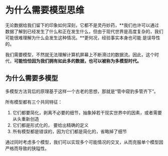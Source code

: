 # 为什么需要模型思维

无论数据给我们留下的印象如何深刻，它都不是灵丹妙药，**我们也许可以通过数据了解到已经发生了什么和正在发生什么，但由于现代世界是高度复杂的，我们可能很难理解为什么会发生这种情况。**更何况，经验事实本身也可能 是误导性的。

我们需要模型，不然就无法理解计算机屏幕上不断滑过的数据流。因此，这个时代，**可能恰恰因为我们拥有如此多的数据，也可以被称为多模型时代。**

## 为什么需要多模型

多模型方法背后的原理基于这样一个古老的思想，那就是“管中窥豹多管齐下”。

所有模型都有三个共同特征：

1. 它们都要简化，剥离不必要的细节，抽象掉若干现实世界中的因素，或者需要从头重新创造
2. 它们都是形式化的， 要给出精确的定义
3. 所有模型都是错误的，因为它们都是简化的，省略掉了细节

通过同时考虑多个模型，我们可以实现多个可能情况的交叉，从而克服单个模型因严格而导致的狭隘性。